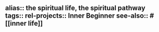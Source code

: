 alias:: the spiritual life, the spiritual pathway
tags:: 
rel-projects:: Inner Beginner
see-also:: #[[inner life]]
-